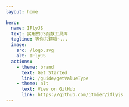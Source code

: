 ```yaml
---
layout: home

hero:
  name: IFlyJS
  text: 实用的JS函数工具库
  tagline: 等你共建哦~...
  image:
    src: /logo.svg
    alt: IFlyJS
  actions:
    - theme: brand
      text: Get Started
      link: /guide/getValueType
    - theme: alt
      text: View on GitHub
      link: https://github.com/itmier/iflyjs
---
```

